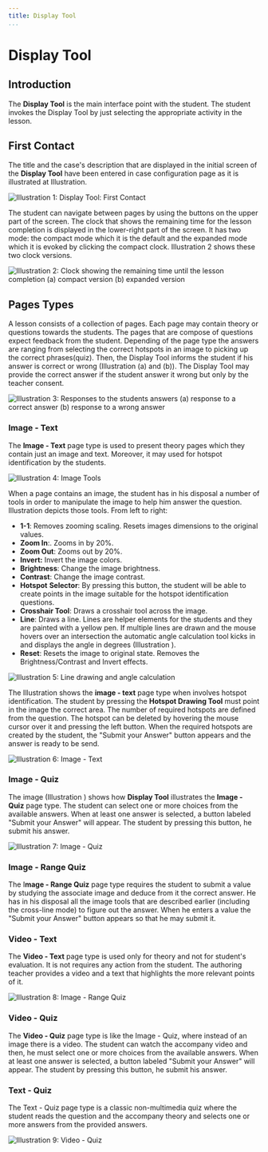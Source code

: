 ```yaml
---
title: Display Tool
...
```


# Display Tool

## Introduction

The **Display Tool** is the main interface point with the student. The
student invokes the Display Tool by just selecting the appropriate
activity in the lesson.

## First Contact

The title and the case's description that are displayed in the initial
screen of the **Display Tool** have been entered in case configuration
page as it is illustrated at Illustration.

![Illustration 1: Display Tool: First Contact](illustration_1.png)

The student can navigate between pages by using the buttons on the upper
part of the screen. The clock that shows the remaining time for the
lesson completion is displayed in the lower-right part of the screen. It
has two mode: the compact mode which it is the default and the expanded
mode which it is evoked by clicking the compact clock. Illustration 2
shows these two clock versions.

![Illustration 2: Clock showing the remaining time until the lesson completion (a) compact version (b) expanded version](illustration_2.png)

## Pages Types

A lesson consists of a collection of pages. Each page may contain theory or
questions towards the students. The pages that are compose of questions
expect feedback from the student. Depending of the page type the answers
are ranging from selecting the correct hotspots in an image to picking
up the correct phrases(quiz). Then, the Display Tool informs the student
if his answer is correct or wrong (Illustration (a) and (b)). The
Display Tool may provide the correct answer if the student answer it
wrong but only by the teacher consent.

![Illustration 3: Responses to the students answers (a) response to a correct answer (b) response to a wrong answer](illustration_3.png)

### Image - Text

The **Image - Text** page type is used to present theory pages which
they contain just an image and text. Moreover, it may used for hotspot
identification by the students.

![Illustration 4: Image Tools](illustration_4.png)

When a page contains an image, the student has in his disposal a number
of tools in order to manipulate the image to help him answer the
question. Illustration depicts those tools. From left to right:

-   **1-1**: Removes zooming scaling. Resets images dimensions to the
    original values.
-   **Zoom In**:. Zooms in by 20%.
-   **Zoom Out**: Zooms out by 20%.
-   **Invert:** Invert the image colors.
-   **Brightness**: Change the image brightness.
-   **Contrast**: Change the image contrast.
-   **Hotspot** **Selector**: By pressing this button, the student will
    be able to create points in the image suitable for the hotspot
    identification questions.
-   **Crosshair Tool**: Draws a crosshair tool across the image.
-   **Line**: Draws a line. Lines are helper elements for the students
    and they are painted with a yellow pen. If multiple lines are drawn
    and the mouse hovers over an intersection the automatic angle
    calculation tool kicks in and displays the angle in degrees
    (Illustration ).
-   **Reset**: Resets the image to original state. Removes the
    Brightness/Contrast and Invert effects.

![Illustration 5: Line drawing and angle calculation](illustration_5.png)

The Illustration shows the **image - text** page type when involves
hotspot identification. The student by pressing the **Hotspot Drawing
Tool** must point in the image the correct area. The number of required
hotspots are defined from the question. The hotspot can be deleted by
hovering the mouse cursor over it and pressing the left button. When the
required hotspots are created by the student, the "Submit your Answer"
button appears and the answer is ready to be send.

![Illustration 6: Image - Text](illustration_6.png)

### Image - Quiz

The image (Illustration ) shows how **Display Tool** illustrates the
**Image - Quiz** page type. The student can select one or more choices
from the available answers. When at least one answer is selected, a
button labeled "Submit your Answer" will appear. The student by pressing
this button, he submit his answer.

![Illustration 7: Image - Quiz](illustration_7.png)

### Image - Range Quiz

The I**mage - Range Quiz** page type requires the student to submit a
value by studying the associate image and deduce from it the correct
answer. He has in his disposal all the image tools that are described
earlier (including the cross-line mode) to figure out the answer. When
he enters a value the "Submit your Answer" button appears so that he may
submit it.

### Video - Text

The **Video - Text** page type is used only for theory and not for
student\'s evaluation. It is not requires any action from the student.
The authoring teacher provides a video and a text that highlights the
more relevant points of it.

![Illustration 8: Image - Range Quiz](illustration_8.png)

### Video - Quiz

The **Video - Quiz** page type is like the Image - Quiz, where instead
of an image there is a video. The student can watch the accompany video
and then, he must select one or more choices from the available answers.
When at least one answer is selected, a button labeled "Submit your
Answer" will appear. The student by pressing this button, he submit his
answer.

### Text - Quiz

The Text - Quiz page type is a classic non-multimedia quiz where the
student reads the question and the accompany theory and selects one or
more answers from the provided answers.

![Illustration 9: Video - Quiz](illustration_9.png)
